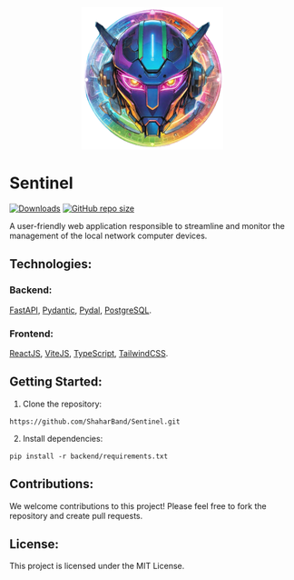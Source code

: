 <div align="center">
  <img src="./logo.png" width="250px" alt="Sentinel Logo" title="Sentinel Logo">
</div>

# Sentinel

[![Downloads](https://img.shields.io/github/downloads/ShaharBand/Sentinel/total.svg)](https://github.com/ShaharBand/Sentinel/releases)
[![GitHub repo size](https://img.shields.io/github/repo-size/ShaharBand/Sentinel.svg)](https://github.com/ShaharBand/Sentinel)

A user-friendly web application responsible to streamline and monitor the management of the local network computer devices.

## Technologies:

### Backend:

[FastAPI](https://github.com/tiangolo/fastapi),
[Pydantic](https://github.com/samuelcolvin/pydantic),
[Pydal](https://github.com/web2py/pydal),
[PostgreSQL](https://github.com/postgres/postgres).

### Frontend:

[ReactJS](https://github.com/facebook/react),
[ViteJS](https://github.com/vitejs/vite),
[TypeScript](https://github.com/microsoft/TypeScript),
[TailwindCSS](https://github.com/tailwindlabs/tailwindcss).


## Getting Started:

1. Clone the repository:

```commandline
https://github.com/ShaharBand/Sentinel.git
```

2. Install dependencies:

```commandline
pip install -r backend/requirements.txt
```

## Contributions:

We welcome contributions to this project! Please feel free to fork the repository and create pull requests.

## License:

This project is licensed under the MIT License.
